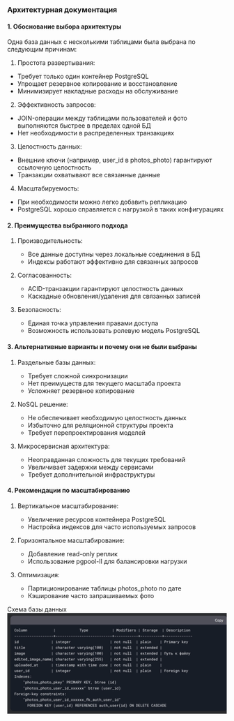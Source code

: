 ### Архитектурная документация

#### 1. Обоснование выбора архитектуры

Одна база данных с несколькими таблицами была выбрана по следующим причинам:

1. Простота развертывания:
- Требует только один контейнер PostgreSQL
- Упрощает резервное копирование и восстановление
- Минимизирует накладные расходы на обслуживание

2. Эффективность запросов:
- JOIN-операции между таблицами пользователей и фото выполняются быстрее в пределах одной БД
- Нет необходимости в распределенных транзакциях

3. Целостность данных:
- Внешние ключи (например, user_id в photos_photo) гарантируют ссылочную целостность
- Транзакции охватывают все связанные данные

4. Масштабируемость:
- При необходимости можно легко добавить репликацию
- PostgreSQL хорошо справляется с нагрузкой в таких конфигурациях

#### 2. Преимущества выбранного подхода

1. Производительность:
   - Все данные доступны через локальные соединения в БД
   - Индексы работают эффективно для связанных запросов

2. Согласованность:
   - ACID-транзакции гарантируют целостность данных
   - Каскадные обновления/удаления для связанных записей

3. Безопасность:
   - Единая точка управления правами доступа
   - Возможность использовать ролевую модель PostgreSQL

#### 3. Альтернативные варианты и почему они не были выбраны

1. Раздельные базы данных:
   - Требует сложной синхронизации
   - Нет преимуществ для текущего масштаба проекта
   - Усложняет резервное копирование

2. NoSQL решение:
   - Не обеспечивает необходимую целостность данных
   - Избыточно для реляционной структуры проекта
   - Требует перепроектирования моделей

3. Микросервисная архитектура:
   - Неоправданная сложность для текущих требований
   - Увеличивает задержки между сервисами
   - Требует дополнительной инфраструктуры

#### 4. Рекомендации по масштабированию

1. Вертикальное масштабирование:
   - Увеличение ресурсов контейнера PostgreSQL
   - Настройка индексов для часто используемых запросов

2. Горизонтальное масштабирование:
   - Добавление read-only реплик
   - Использование pgpool-II для балансировки нагрузки

3. Оптимизация:
   - Партиционирование таблицы photos_photo по дате
   - Кэширование часто запрашиваемых фото

Схема базы данных
![img.png](img.png)